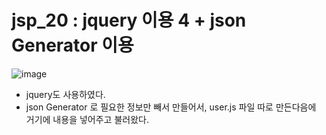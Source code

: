 # jsp_20 : jquery 이용 4 + json Generator 이용

![image](https://user-images.githubusercontent.com/37132897/158191257-bd4b4316-9731-4eac-9311-f8af1fe65d01.png)

- jquery도 사용하였다.
- json Generator 로 필요한 정보만 빼서 만들어서, user.js 파일 따로 만든다음에 거기에 내용을 넣어주고 불러왔다.


